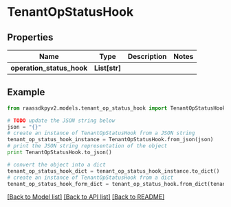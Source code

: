 # TenantOpStatusHook


## Properties
Name | Type | Description | Notes
------------ | ------------- | ------------- | -------------
**operation_status_hook** | **List[str]** |  | 

## Example

```python
from raassdkpyv2.models.tenant_op_status_hook import TenantOpStatusHook

# TODO update the JSON string below
json = "{}"
# create an instance of TenantOpStatusHook from a JSON string
tenant_op_status_hook_instance = TenantOpStatusHook.from_json(json)
# print the JSON string representation of the object
print TenantOpStatusHook.to_json()

# convert the object into a dict
tenant_op_status_hook_dict = tenant_op_status_hook_instance.to_dict()
# create an instance of TenantOpStatusHook from a dict
tenant_op_status_hook_form_dict = tenant_op_status_hook.from_dict(tenant_op_status_hook_dict)
```
[[Back to Model list]](../README.md#documentation-for-models) [[Back to API list]](../README.md#documentation-for-api-endpoints) [[Back to README]](../README.md)


